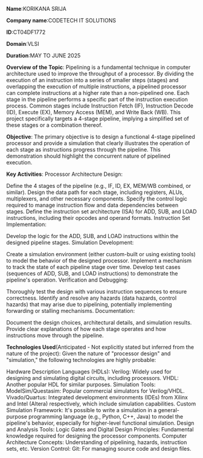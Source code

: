 **Name**:KORIKANA SRIJA

**Company name**:CODETECH IT SOLUTIONS

**ID**:CT04DF1772

**Domain**:VLSI

**Duration**:MAY TO JUNE 2025

**Overview of the Topic**:
Pipelining is a fundamental technique in computer architecture used to improve the throughput of a processor. By dividing the execution of an instruction into a series of smaller steps (stages) and overlapping the execution of multiple instructions, a pipelined processor can complete instructions at a higher rate than a non-pipelined one. Each stage in the pipeline performs a specific part of the instruction execution process. Common stages include Instruction Fetch (IF), Instruction Decode (ID), Execute (EX), Memory Access (MEM), and Write Back (WB). This project specifically targets a 4-stage pipeline, implying a simplified set of these stages or a combination thereof.

**Objective**:
The primary objective is to design a functional 4-stage pipelined processor and provide a simulation that clearly illustrates the operation of each stage as instructions progress through the pipeline. This demonstration should highlight the concurrent nature of pipelined execution.

**Key Activities**:
Processor Architecture Design:

Define the 4 stages of the pipeline (e.g., IF, ID, EX, MEM/WB combined, or similar).
Design the data path for each stage, including registers, ALUs, multiplexers, and other necessary components.
Specify the control logic required to manage instruction flow and data dependencies between stages.
Define the instruction set architecture (ISA) for ADD, SUB, and LOAD instructions, including their opcodes and operand formats.
Instruction Set Implementation:

Develop the logic for the ADD, SUB, and LOAD instructions within the designed pipeline stages.
Simulation Development:

Create a simulation environment (either custom-built or using existing tools) to model the behavior of the designed processor.
Implement a mechanism to track the state of each pipeline stage over time.
Develop test cases (sequences of ADD, SUB, and LOAD instructions) to demonstrate the pipeline's operation.
Verification and Debugging:

Thoroughly test the design with various instruction sequences to ensure correctness.
Identify and resolve any hazards (data hazards, control hazards) that may arise due to pipelining, potentially implementing forwarding or stalling mechanisms.
Documentation:

Document the design choices, architectural details, and simulation results.
Provide clear explanations of how each stage operates and how instructions move through the pipeline.

**Technologies Used**(Anticipated - Not explicitly stated but inferred from the nature of the project):
Given the nature of "processor design" and "simulation," the following technologies are highly probable:

Hardware Description Languages (HDLs):
Verilog: Widely used for designing and simulating digital circuits, including processors.
VHDL: Another popular HDL for similar purposes.
Simulation Tools:
ModelSim/Questasim: Popular commercial simulators for Verilog/VHDL.
Vivado/Quartus: Integrated development environments (IDEs) from Xilinx and Intel (Altera) respectively, which include simulation capabilities.
Custom Simulation Framework: It's possible to write a simulation in a general-purpose programming language (e.g., Python, C++, Java) to model the pipeline's behavior, especially for higher-level functional simulation.
Design and Analysis Tools:
Logic Gates and Digital Design Principles: Fundamental knowledge required for designing the processor components.
Computer Architecture Concepts: Understanding of pipelining, hazards, instruction sets, etc.
Version Control:
Git: For managing source code and design files.
